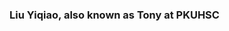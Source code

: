 ###  Liu Yiqiao, also known as Tony at PKUHSC

<!--
**TonyLYQ/TonyLYQ** is a ✨ _special_ ✨ repository because its `README.md` (this file) appears on your GitHub profile.



###
Basketball enthusiast 🏀
Cardistry lover 🃏
And a huge fan of high speed stuffs 🏃 🚴 🏎️
But kinda suck at games
